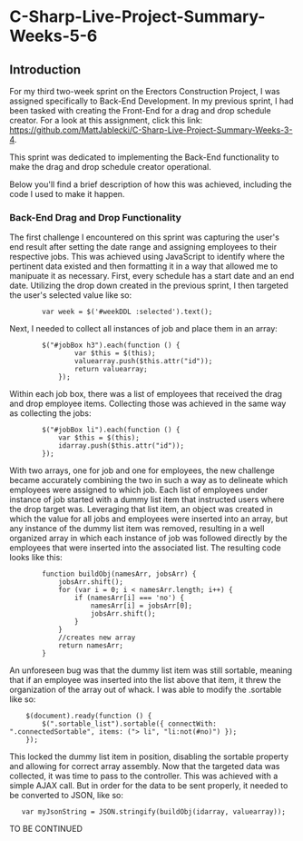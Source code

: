 # C-Sharp-Live-Project-Summary-Weeks-5-6

## Introduction
For my third two-week sprint on the Erectors Construction Project, I was assigned specifically to Back-End Development. In my previous sprint, I had been tasked with creating the Front-End for a drag and drop schedule creator. For a look at this assignment, click this link: https://github.com/MattJablecki/C-Sharp-Live-Project-Summary-Weeks-3-4.

This sprint was dedicated to implementing the Back-End functionality to make the drag and drop schedule creator operational. 

Below you'll find a brief description of how this was achieved, including the code I used to make it happen.


### Back-End Drag and Drop Functionality
The first challenge I encountered on this sprint was capturing the user's end result after setting the date range and assigning employees to their respective jobs. This was achieved using JavaScript to identify where the pertinent data existed and then formatting it in a way that allowed me to manipuate it as necessary. First, every schedule has a start date and an end date. Utilizing the drop down created in the previous sprint, I then targeted the user's selected value like so:

            var week = $('#weekDDL :selected').text();

Next, I needed to collect all instances of job and place them in an array:


            $("#jobBox h3").each(function () {
                    var $this = $(this);
                    valuearray.push($this.attr("id"));
                    return valuearray;
                });


Within each job box, there was a list of employees that received the drag and drop employee items. Collecting those was achieved in the same way as collecting the jobs:

            $("#jobBox li").each(function () {
                var $this = $(this);
                idarray.push($this.attr("id"));
            });

With two arrays, one for job and one for employees, the new challenge became accurately combining the two in such a way as to delineate which employees were assigned to which job. Each list of employees under instance of job started with a dummy list item that instructed users where the drop target was. Leveraging that list item, an object was created in which the value for all jobs and employees were inserted into an array, but any instance of the dummy list item was removed, resulting in a well organized array in which each instance of job was followed directly by the employees that were inserted into the associated list. The resulting code looks like this:


            function buildObj(namesArr, jobsArr) {
                jobsArr.shift();
                for (var i = 0; i < namesArr.length; i++) {
                    if (namesArr[i] === 'no') {
                        namesArr[i] = jobsArr[0];
                        jobsArr.shift();
                    }
                }
                //creates new array
                return namesArr;
            }
       
An unforeseen bug was that the dummy list item was still sortable, meaning that if an employee was inserted into the list above that item, it threw the organization of the array out of whack. I was able to modify the .sortable like so:

        $(document).ready(function () {
            $(".sortable_list").sortable({ connectWith: ".connectedSortable", items: ("> li", "li:not(#no)") });
        });

This locked the dummy list item in position, disabling the sortable property and allowing for correct array assembly. Now that the targeted data was collected, it was time to pass to the controller. This was achieved with a simple AJAX call. But in order for the data to be sent properly, it needed to be converted to JSON, like so:

       var myJsonString = JSON.stringify(buildObj(idarray, valuearray));


TO BE CONTINUED
